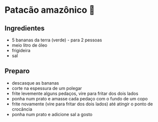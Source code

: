 # Patacão amazônico :banana:



## Ingredientes

- 5 bananas da terra (verde) - para 2 pessoas
- meio litro de óleo
- frigideira
- sal



## Preparo

- descasque as bananas
- corte na espessura de um polegar
- frite levemente alguns pedaços, vire para fritar dos dois lados
- ponha num prato e amasse cada pedaço com o fundo de um copo
- frite novamente (vire para fritar dos dois lados) até atingir o ponto de crocância
- ponha num prato e adicione sal a gosto